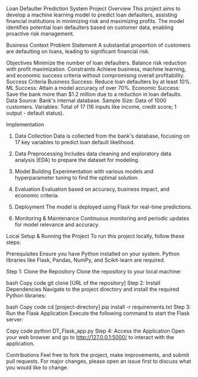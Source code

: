 Loan Defaulter Prediction System
Project Overview
This project aims to develop a machine learning model to predict loan defaulters, assisting financial institutions in minimizing risk and maximizing profits. 
The model identifies potential loan defaulters based on customer data, enabling proactive risk management.


Business Context
Problem Statement
A substantial proportion of customers are defaulting on loans, leading to significant financial risk.


Objectives
Minimize the number of loan defaulters.
Balance risk reduction with profit maximization.
Constraints
Achieve business, machine learning, and economic success criteria without compromising overall profitability.
Success Criteria
Business Success: Reduce loan defaulters by at least 10%.
ML Success: Attain a model accuracy of over 70%.
Economic Success: Save the bank more than $1.2 million due to a reduction in loan defaults.
Data
Source: Bank's internal database.
Sample Size: Data of 1000 customers.
Variables: Total of 17 (16 inputs like income, credit score; 1 output - default status).


Implementation
1. Data Collection
Data is collected from the bank's database, focusing on 17 key variables to predict loan default likelihood.

2. Data Preprocessing
Includes data cleaning and exploratory data analysis (EDA) to prepare the dataset for modeling.

3. Model Building
Experimentation with various models and hyperparameter tuning to find the optimal solution.

4. Evaluation
Evaluation based on accuracy, business impact, and economic criteria.

5. Deployment
The model is deployed using Flask for real-time predictions.

6. Monitoring & Maintenance
Continuous monitoring and periodic updates for model relevance and accuracy.

Local Setup & Running the Project
To run this project locally, follow these steps:

Prerequisites
Ensure you have Python installed on your system. Python libraries like Flask, Pandas, NumPy, and Scikit-learn are required.


Step 1: Clone the Repository
Clone the repository to your local machine:

bash
Copy code
git clone [URL of the repository]
Step 2: Install Dependencies
Navigate to the project directory and install the required Python libraries:

bash
Copy code
cd [project-directory]
pip install -r requirements.txt
Step 3: Run the Flask Application
Execute the following command to start the Flask server:

Copy code
python DT_Flask_app.py
Step 4: Access the Application
Open your web browser and go to http://127.0.0.1:5000/ to interact with the application.

Contributions
Feel free to fork the project, make improvements, and submit pull requests. For major changes, please open an issue first to discuss what you would like to change.

